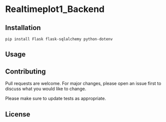 # Realtimeplot1_Backend



## Installation

`pip install Flask flask-sqlalchemy python-dotenv`

## Usage


## Contributing
Pull requests are welcome. For major changes, please open an issue first to discuss what you would like to change.

Please make sure to update tests as appropriate.

## License

